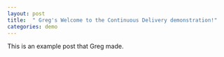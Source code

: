 ```yaml
---
layout: post
title:  " Greg's Welcome to the Continuous Delivery demonstration!"
categories: demo
---
```


This is an example post that Greg made.

